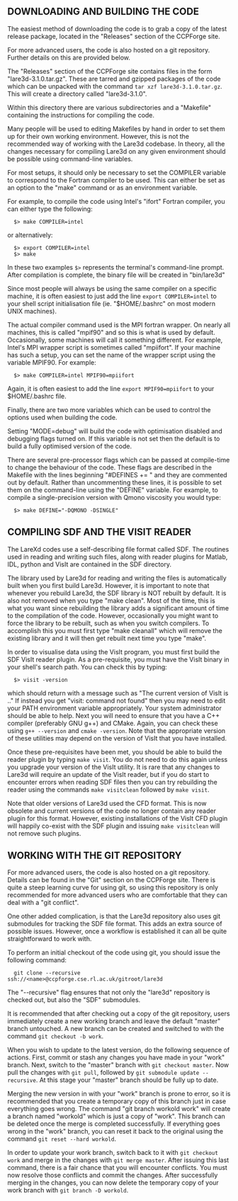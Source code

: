 DOWNLOADING AND BUILDING THE CODE
---------------------------------

The easiest method of downloading the code is to grab a copy of the latest
release package, located in the "Releases" section of the CCPForge site.

For more advanced users, the code is also hosted on a git repository. Further
details on this are provided below.

The "Releases" section of the CCPForge site contains files in the form
"lare3d-3.1.0.tar.gz". These are tarred and gzipped packages of the code
which can be unpacked with the command `tar xzf lare3d-3.1.0.tar.gz`.
This will create a directory called "lare3d-3.1.0".

Within this directory there are various subdirectories and a "Makefile"
containing the instructions for compiling the code.

Many people will be used to editing Makefiles by hand in order to set them up
for their own working environment. However, this is not the recommended way
of working with the Lare3d codebase. In theory, all the changes necessary for
compiling Lare3d on any given environment should be possible using command-line
variables.

For most setups, it should only be necessary to set the COMPILER variable to
correspond to the Fortran compiler to be used. This can either be set as an
option to the "make" command or as an environment variable.

For example, to compile the code using Intel's "ifort" Fortran compiler, you
can either type the following:
```
  $> make COMPILER=intel
```

or alternatively:
```
  $> export COMPILER=intel
  $> make
```

In these two examples `$>` represents the terminal's command-line prompt.
After compilation is complete, the binary file will be created in "bin/lare3d"

Since most people will always be using the same compiler on a specific machine,
it is often easiest to just add the line `export COMPILER=intel` to your shell
script initialisation file (ie. "$HOME/.bashrc" on most modern UNIX machines).

The actual compiler command used is the MPI fortran wrapper. On nearly all
machines, this is called "mpif90" and so this is what is used by default.
Occasionally, some machines will call it something different. For example,
Intel's MPI wrapper script is sometimes called "mpiifort". If your machine has
such a setup, you can set the name of the wrapper script using the variable
MPIF90. For example:
```
  $> make COMPILER=intel MPIF90=mpiifort
```

Again, it is often easiest to add the line `export MPIF90=mpiifort` to your
$HOME/.bashrc file.

Finally, there are two more variables which can be used to control the options
used when building the code.

Setting "MODE=debug" will build the code with optimisation disabled and
debugging flags turned on. If this variable is not set then the default is to
build a fully optimised version of the code.

There are several pre-processor flags which can be passed at compile-time to
change the behaviour of the code. These flags are described in the Makefile
with the lines beginning "#DEFINES += " and they are commented out by default.
Rather than uncommenting these lines, it is possible to set them on the
command-line using the "DEFINE" variable. For example, to compile a
single-precision version with Qmono viscosity you would type:
```
  $> make DEFINE="-DQMONO -DSINGLE"
```


COMPILING SDF AND THE VISIT READER
----------------------------------

The LareXd codes use a self-describing file format called SDF. The routines
used in reading and writing such files, along with reader plugins for Matlab,
IDL, python and VisIt are contained in the SDF directory.

The library used by Lare3d for reading and writing the files is automatically
built when you first build Lare3d. However, it is important to note that
whenever you rebuild Lare3d, the SDF library is NOT rebuilt by default. It is
also not removed when you type "make clean". Most of the time, this is what
you want since rebuilding the library adds a significant amount of time to
the compilation of the code. However, occasionally you might want to force the
library to be rebuilt, such as when you switch compilers. To accomplish this
you must first type "make cleanall" which will remove the existing library and
it will then get rebuilt next time you type "make".

In order to visualise data using the VisIt program, you must first build the
SDF VisIt reader plugin. As a pre-requisite, you must have the VisIt binary
in your shell's search path. You can check this by typing:
```
  $> visit -version
```
which should return with a message such as "The current version of VisIt is .."
If instead you get "visit: command not found" then you may need to edit your
PATH environment variable appropriately. Your system administrator should be
able to help.
Next you will need to ensure that you have a C++ compiler (preferably GNU g++)
and CMake. Again, you can check these using `g++ --version` and
`cmake -version`. Note that the appropriate version of these utilities may
depend on the version of VisIt that you have installed.

Once these pre-requisites have been met, you should be able to build the
reader plugin by typing `make visit`. You do not need to do this again unless
you upgrade your version of the VisIt utility. It is rare that any changes to
Lare3d will require an update of the VisIt reader, but if you do start to
encounter errors when reading SDF files then you can try rebuilding the reader
using the commands `make visitclean` followed by `make visit`.

Note that older versions of Lare3d used the CFD format. This is now obsolete
and current versions of the code no longer contain any reader plugin for this
format. However, existing installations of the VisIt CFD plugin will happily
co-exist with the SDF plugin and issuing `make visitclean` will not remove
such plugins.


WORKING WITH THE GIT REPOSITORY
-------------------------------

For more advanced users, the code is also hosted on a git repository. Details
can be found in the "Git" section on the CCPForge site. There is quite a
steep learning curve for using git, so using this repository is only
recommended for more advanced users who are comfortable that they can deal with
a "git conflict".

One other added complication, is that the Lare3d repository also uses git
submodules for tracking the SDF file format. This adds an extra source of
possible issues. However, once a workflow is established it can all be quite
straightforward to work with.

To perform an initial checkout of the code using git, you should issue the
following command:

```
  git clone --recursive ssh://<name>@ccpforge.cse.rl.ac.uk/gitroot/lare3d
```

The "--recursive" flag ensures that not only the "lare3d"
repository is checked out, but also the "SDF" submodules.

It is recommended that after checking out a copy of the git repository, users
immediately create a new working branch and leave the default "master" branch
untouched. A new branch can be created and switched to with the command
`git checkout -b work`.

When you wish to update to the latest version, do the following sequence of
actions. First, commit or stash any changes you have made in your "work"
branch. Next, switch to the "master" branch with
`git checkout master`. Now pull the changes with `git pull`,
followed by `git submodule update --recursive`.
At this stage your "master" branch should be fully up to date.

Merging the new version in with your "work" branch is prone to error, so it
is recommended that you create a temporary copy of this branch just in case
everything goes wrong. The command "git branch workold work" will
create a branch named "workold" which is just a copy of "work". This branch
can be deleted once the merge is completed successfully. If everything goes
wrong in the "work" branch, you can reset it back to the original using the
command `git reset --hard workold`.

In order to update your work branch, switch back to it with
`git checkout work` and merge in the changes with `git merge master`.
After issuing this last command, there is a fair chance that you will encounter
conflicts. You must now resolve those conflicts and commit the changes.
After successfully merging in the changes, you can now delete the temporary
copy of your work branch with `git branch -D workold`.

